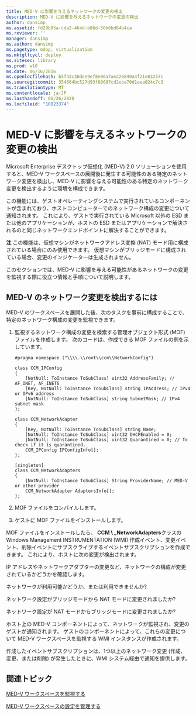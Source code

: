 ```yaml
---
title: MED-V に影響を与えるネットワークの変更の検出
description: MED-V に影響を与えるネットワークの変更の検出
author: dansimp
ms.assetid: fd29b95a-cda2-464d-b86d-50b6bd64b4ca
ms.reviewer: ''
manager: dansimp
ms.author: dansimp
ms.pagetype: mdop, virtualization
ms.mktglfcycl: deploy
ms.sitesec: library
ms.prod: w10
ms.date: 06/16/2016
ms.openlocfilehash: b5f43c30dee9ef8e06a7ae226849a4f21e83257c
ms.sourcegitcommit: 354664bc527d93f80687cd2eba70d1eea024c7c3
ms.translationtype: MT
ms.contentlocale: ja-JP
ms.lasthandoff: 06/26/2020
ms.locfileid: "10823374"
---
```

# MED-V に影響を与えるネットワークの変更の検出


Microsoft Enterprise デスクトップ仮想化 (MED-V) 2.0 ソリューションを使用すると、MED-V ワークスペースの展開後に発生する可能性のある特定のネットワーク変更を検出し、MED-V に影響を与える可能性のある特定のネットワーク変更を検出するように環境を構成できます。

この機能には、ゲストオペレーティングシステムで実行されているコンポーネントが含まれており、ホストコンピューターでのネットワーク構成の変更について通知されます。 これにより、ゲストで実行されている Microsoft 以外の ESD または他のアプリケーションが、ホストの ESD またはアプリケーションで解決されるのと同じネットワークエンドポイントに解決することができます。

**注** この機能は、仮想マシンがネットワークアドレス変換 (NAT) モード用に構成されている場合にのみ使用できます。 仮想マシンがブリッジモードに構成されている場合、変更のインジケーターは生成されません。

 

このセクションでは、MED-V に影響を与える可能性があるネットワークの変更を監視する際に役立つ情報と手順について説明します。

## MED-V のネットワーク変更を検出するには


MED-V のワークスペースを展開した後、次のタスクを事前に構成することで、特定のネットワーク構成の変更を監視できます。

1. 監視するネットワーク構成の変更を検索する管理オブジェクト形式 (MOF) ファイルを作成します。 次のコードは、作成できる MOF ファイルの例を示しています。

   ``` syntax
   #pragma namespace ("\\\\.\\root\\ccm\\NetworkConfig")

   class CCM_IPConfig
   {
       [NotNull: ToInstance ToSubClass] uint32 AddressFamily; // AF_INET, AF_INET6
       [Key, NotNull: ToInstance ToSubClass] string IPAddress; // IPv4 or IPv6 address
       [NotNull: ToInstance ToSubClass] string SubnetMask; // IPv4 subnet mask
   };

   class CCM_NetworkAdapter
   {
       [Key, NotNull: ToInstance ToSubClass] string Name;
       [NotNull: ToInstance ToSubClass] uint32 DHCPEnabled = 0; 
       [NotNull: ToInstance ToSubClass] uint32 Quarantined = 0; // To check if it is quarantined.
       CCM_IPConfig IPConfigInfo[];
   };

   [singleton]
   class CCM_NetworkAdapters
   {
       [NotNull: ToInstance ToSubClass] String ProviderName; // MED-V or other provider
       CCM_NetworkAdapter AdaptersInfo[];
   };
   ```

2. MOF ファイルをコンパイルします。

3. ゲストに MOF ファイルをインストールします。

MOF ファイルをインストールしたら、 **CCM \ _NetworkAdapters**クラスの Windows Management INSTRUMENTATION (WMI) 作成イベント、変更イベント、削除イベントにサブスクライブするイベントサブスクリプションを作成できます。 これにより、ホストに次の変更が検出されます。

IP アドレスやネットワークアダプターの変更など、ネットワークの構成が変更されているかどうかを確認します。

ネットワークが利用可能かどうか、または利用できませんか?

ネットワーク設定がブリッジモードから NAT モードに変更されましたか?

ネットワーク設定が NAT モードからブリッジモードに変更されましたか?

ホスト上の MED-V コンポーネントによって、ネットワークが監視され、変更のゲストが通知されます。 ゲストのコンポーネントによって、これらの変更について MED-V ワークスペースを監視する WMI インスタンスが作成されます。

作成したイベントサブスクリプションは、1つ以上のネットワーク変更 (作成、変更、または削除) が発生したときに、WMI システム経由で通知を提供します。

## 関連トピック


[MED-V ワークスペースを監視する](monitor-med-v-workspaces.md)

[MED-V ワークスペースの設定を管理する](manage-med-v-workspace-settings.md)

 

 





